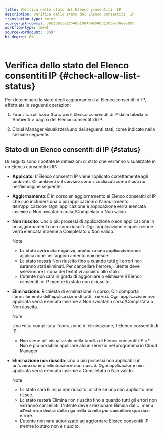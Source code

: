 ```yaml
---
title: Verifica dello stato del Elenco consentiti  IP
description: Verifica dello stato del Elenco consentiti  IP
translation-type: tm+mt
source-git-commit: b9b2591ce25040b108484984851308bc80eee958
workflow-type: tm+mt
source-wordcount: '359'
ht-degree: 0%

---
```



# Verifica dello stato del Elenco consentiti  IP {#check-allow-list-status}

Per determinare lo stato degli aggiornamenti al Elenco consentiti di  IP, effettuate le seguenti operazioni:

1. Fate clic sull&#39;icona Stato per il Elenco consentiti di  IP dalla tabella in Ambienti > pagina del Elenco consentiti di  IP.

1. Cloud Manager visualizzerà uno dei seguenti stati, come indicato nella sezione seguente.

## Stato di un Elenco consentiti di  IP {#status}

Di seguito sono riportate le definizioni di stato che verranno visualizzate in un Elenco consentiti di  IP:

* **Applicato**: L&#39;Elenco consentiti IP  viene applicato correttamente agli ambienti.  Gli ambienti e il servizio sono visualizzati come illustrato nell&#39;immagine seguente.

* **Aggiornamento**: È in corso un aggiornamento al Elenco consentiti di  IP che può includere una o più applicazioni o l&#39;annullamento dell&#39;applicazione. Ogni applicazione e applicazione verrà elencata insieme a Non avviata/In corso/Completata o Non valida.

* **Non riuscito**: Uno o più processi di applicazione o non applicazione in un aggiornamento non sono riusciti. Ogni applicazione e applicazione verrà elencata insieme a Completato o Non valido.

   >[!NOTE]
   > * Lo stato avrà esito negativo, anche se una applicazione/non applicazione nell&#39;aggiornamento non riesce.
   >* Lo stato resterà Non riuscito fino a quando tutti gli errori non saranno stati eliminati. Per cancellare l&#39;errore, l&#39;utente deve selezionare l&#39;icona dei tentativi accanto allo stato.
   >* L&#39;utente non sarà in grado di aggiornare o eliminare il Elenco consentiti di  IP mentre lo stato non è riuscito.


* **Eliminazione**: Richiesta di eliminazione in corso. Ciò comporta l&#39;annullamento dell&#39;applicazione di tutti i servizi. Ogni applicazione non applicata verrà elencata insieme a Non avviata/In corso/Completata o Non riuscita.

   >[!NOTE]
   >Una volta completata l&#39;operazione di eliminazione, il Elenco consentiti di  IP:
   >* Non viene più visualizzato nella tabella di Elenco consentiti  IP >* Non è più possibile applicare alcun servizio nel programma in Cloud Manager


* **Eliminazione non riuscita**: Uno o più processi non applicabili in un&#39;operazione di eliminazione non riusciti. Ogni applicazione non applicata verrà elencata insieme a Completato o Non valido.

   >[!NOTE]
   >* Lo stato sarà Elimina non riuscito, anche se uno non applicato non riesce.
   >* Lo stato resterà Elimina non riuscito fino a quando tutti gli errori non verranno cancellati. L&#39;utente deve selezionare Elimina dal **...** menu all&#39;estrema destra della riga nella tabella per cancellare qualsiasi errore.
   >* L&#39;utente non sarà autorizzato ad aggiornare  Elenco consentiti IP mentre lo stato non è riuscito.


